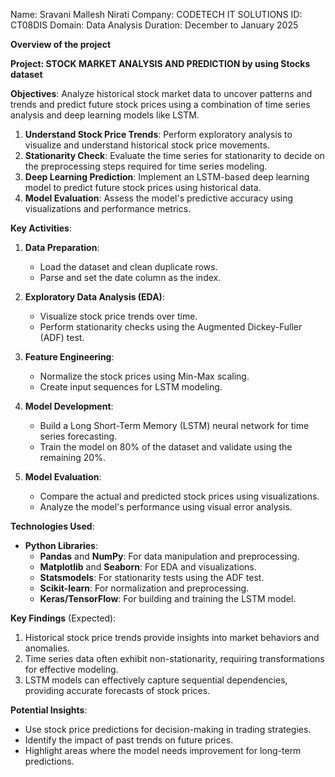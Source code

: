 Name: Sravani Mallesh Nirati
Company: CODETECH IT SOLUTIONS
ID: CT08DIS
Domain: Data Analysis
Duration: December to January 2025

**Overview of the project**

**Project: STOCK MARKET ANALYSIS AND PREDICTION by using Stocks dataset**


**Objectives**: Analyze historical stock market data to uncover patterns and trends and predict future stock prices using a combination of time series analysis and deep learning models like LSTM.

1. **Understand Stock Price Trends**: Perform exploratory analysis to visualize and understand historical stock price movements.  
2. **Stationarity Check**: Evaluate the time series for stationarity to decide on the preprocessing steps required for time series modeling.  
3. **Deep Learning Prediction**: Implement an LSTM-based deep learning model to predict future stock prices using historical data.  
4. **Model Evaluation**: Assess the model's predictive accuracy using visualizations and performance metrics.  


**Key Activities**:  

1. **Data Preparation**:  
   - Load the dataset and clean duplicate rows.  
   - Parse and set the date column as the index.  

2. **Exploratory Data Analysis (EDA)**:  
   - Visualize stock price trends over time.  
   - Perform stationarity checks using the Augmented Dickey-Fuller (ADF) test.  

3. **Feature Engineering**:  
   - Normalize the stock prices using Min-Max scaling.  
   - Create input sequences for LSTM modeling.  

4. **Model Development**:  
   - Build a Long Short-Term Memory (LSTM) neural network for time series forecasting.  
   - Train the model on 80% of the dataset and validate using the remaining 20%.  

5. **Model Evaluation**:  
   - Compare the actual and predicted stock prices using visualizations.  
   - Analyze the model's performance using visual error analysis.  


**Technologies Used**:  
- **Python Libraries**:
  - **Pandas** and **NumPy**: For data manipulation and preprocessing.
  - **Matplotlib** and **Seaborn**: For EDA and visualizations.
  - **Statsmodels**: For stationarity tests using the ADF test.
  - **Scikit-learn**: For normalization and preprocessing.
  - **Keras/TensorFlow**: For building and training the LSTM model.


**Key Findings** (Expected):  
1. Historical stock price trends provide insights into market behaviors and anomalies.  
2. Time series data often exhibit non-stationarity, requiring transformations for effective modeling.  
3. LSTM models can effectively capture sequential dependencies, providing accurate forecasts of stock prices.  


**Potential Insights**:  
- Use stock price predictions for decision-making in trading strategies.  
- Identify the impact of past trends on future prices.  
- Highlight areas where the model needs improvement for long-term predictions.  



